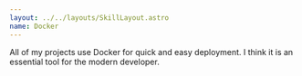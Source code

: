 ```yaml
---
layout: ../../layouts/SkillLayout.astro
name: Docker
---
```


All of my projects use Docker for quick and easy deployment. I think it is an essential tool for the modern developer.

